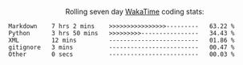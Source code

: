 <!--<p align="center">
  <img width="auto" src ="https://github-readme-stats.vercel.app/api/top-langs/?username=syrkis&layout=compact&hide_border=true&theme=darcula&bg_color=00000000&langs_count=6&hide=jupyter%20notebook,JavaScript,HTML" width = 400>
      <img src ="https://github-readme-streak-stats.herokuapp.com?user=syrkis&theme=darcula&hide_border=true&background=FFFFFF00" width = 400>

</p>-->
<p align="center">Rolling seven day <a href='https://wakatime.com/'> WakaTime</a> coding stats:</p>
<!--START_SECTION:waka-->

```text
Markdown    7 hrs 2 mins    >>>>>>>>>>>>>>>>---------   63.22 %
Python      3 hrs 50 mins   >>>>>>>>>----------------   34.43 %
XML         12 mins         -------------------------   01.86 %
gitignore   3 mins          -------------------------   00.47 %
Other       0 secs          -------------------------   00.03 %
```

<!--END_SECTION:waka-->
